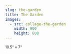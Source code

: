 ```yaml
---
slug: the-garden
title: The Garden
images:
  - src: collage-the-garden
    width: 900
    height: 600
---
```

<small>10.5" × 7"</small>
